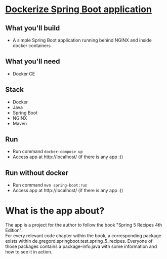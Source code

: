 # [Dockerize Spring Boot application](https://hellokoding.com/docker-compose-with-spring-boot-nginx/)

## What you'll build
- A simple Spring Boot application running behind NGINX and inside docker containers 

## What you'll need
- Docker CE

## Stack
- Docker
- Java
- Spring Boot
- NGINX
- Maven

## Run
- Run command `docker-compose up`
- Access app at http://localhost/ (if there is any app :))

## Run without docker
- Run command `mvn spring-boot:run`
- Access app at http://localhost/ (if there is any app :))

# What is the app about?
The app is a project for the author to follow the book "Spring 5 Recipes 4th Edition".  
For every relevant code chapter within the book, a corresponding package exists within de.gregord.springboot.test.spring_5_recipes. Everyone of those packages contains a package-info.java with some information and how to see it in action.
